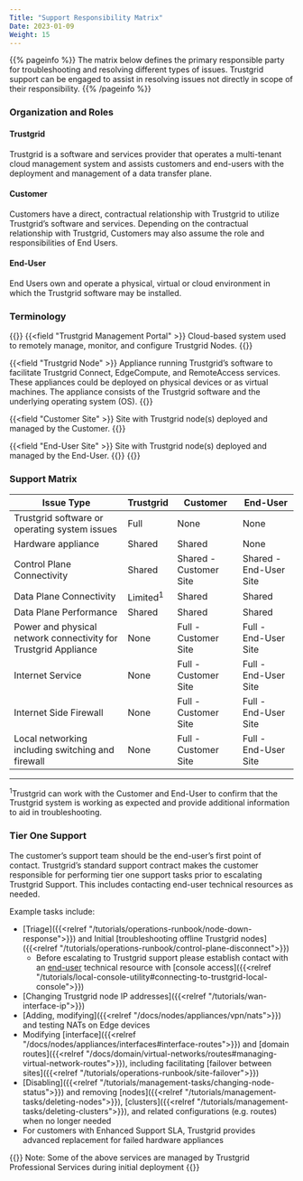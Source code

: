 ```yaml
---
Title: "Support Responsibility Matrix"
Date: 2023-01-09
Weight: 15
---
```


{{% pageinfo %}}
The matrix below defines the primary responsible party for troubleshooting and resolving different types of issues. Trustgrid support can be engaged to assist in resolving issues not directly in scope of their responsibility.
{{% /pageinfo %}}

### Organization and Roles

#### Trustgrid

Trustgrid is a software and services provider that operates a multi-tenant cloud management system and assists customers and end-users with the deployment and management of a data transfer plane.

#### Customer

Customers have a direct, contractual relationship with Trustgrid to utilize Trustgrid’s software and services. Depending on the contractual relationship with Trustgrid, Customers may also assume the role and responsibilities of End Users.

#### End-User

End Users own and operate a physical, virtual or cloud environment in which the Trustgrid software may be installed.

### Terminology

{{<fields>}}
{{<field "Trustgrid Management Portal" >}}
Cloud-based system used to remotely manage, monitor, and configure Trustgrid Nodes.
{{</field >}}

{{<field "Trustgrid Node" >}}
Appliance running Trustgrid’s software to facilitate Trustgrid Connect, EdgeCompute, and RemoteAccess services. These appliances could be deployed on physical devices or as virtual machines. The appliance consists of the Trustgrid software and the underlying operating system (OS).
{{</field >}}

{{<field "Customer Site" >}}
Site with Trustgrid node(s) deployed and managed by the Customer.
{{</field >}}

{{<field "End-User Site" >}}
Site with Trustgrid node(s) deployed and managed by the End-User.
{{</field >}}
{{</fields>}}

### Support Matrix

| Issue Type                                                      | Trustgrid           | Customer               | End-User               |
| --------------------------------------------------------------- | ------------------- | ---------------------- | ---------------------- |
| Trustgrid software or operating system issues                   | Full                | None                   | None                   |
| Hardware appliance | Shared | Shared | None |
| Control Plane Connectivity                                      | Shared              | Shared - Customer Site | Shared - End-User Site |
| Data Plane Connectivity                                         | Limited<sup>1</sup> | Shared                 | Shared                 |
| Data Plane Performance                                          | Shared              | Shared                 | Shared                 |
| Power and physical network connectivity for Trustgrid Appliance | None                | Full - Customer Site   | Full - End-User Site   |
| Internet Service                                                | None                | Full - Customer Site   | Full - End-User Site   |
| Internet Side Firewall                                          | None                | Full - Customer Site   | Full - End-User Site   |
| Local networking including switching and firewall               | None                | Full - Customer Site   | Full - End-User Site   |

---

<sup>1</sup>Trustgrid can work with the Customer and End-User to confirm that the Trustgrid system is working as expected and provide additional information to aid in troubleshooting.

### Tier One Support

The customer’s support team should be the end-user’s first point of contact. Trustgrid’s standard support contract makes the customer responsible for performing tier one support tasks prior to escalating Trustgrid Support. This includes contacting end-user technical resources as needed.

Example tasks include:

- [Triage]({{<relref "/tutorials/operations-runbook/node-down-response">}}) and Initial [troubleshooting offline Trustgrid nodes]({{<relref "/tutorials/operations-runbook/control-plane-disconnect">}})
  - Before escalating to Trustgrid support please establish contact with an [end-user](#end-user) technical resource with [console access]({{<relref "/tutorials/local-console-utility#connecting-to-trustgrid-local-console">}})
- [Changing Trustgrid node IP addresses]({{<relref "/tutorials/wan-interface-ip">}})
- [Adding, modifying]({{<relref "/docs/nodes/appliances/vpn/nats">}}) and testing NATs on Edge devices
- Modifying [interface]({{<relref "/docs/nodes/appliances/interfaces#interface-routes">}}) and [domain routes]({{<relref "/docs/domain/virtual-networks/routes#managing-virtual-network-routes">}}), including facilitating [failover between sites]({{<relref "/tutorials/operations-runbook/site-failover">}})
- [Disabling]({{<relref "/tutorials/management-tasks/changing-node-status">}}) and removing [nodes]({{<relref "/tutorials/management-tasks/deleting-nodes">}}), [clusters]({{<relref "/tutorials/management-tasks/deleting-clusters">}}), and related configurations (e.g. routes) when no longer needed
- For customers with Enhanced Support SLA, Trustgrid provides advanced replacement for failed hardware appliances

{{<alert>}} Note: Some of the above services are managed by Trustgrid Professional Services during initial deployment {{</alert>}}
